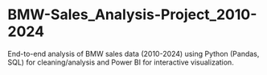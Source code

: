 # BMW-Sales_Analysis-Project_2010-2024
End-to-end analysis of BMW sales data (2010-2024) using Python (Pandas, SQL) for cleaning/analysis and Power BI for interactive visualization.
